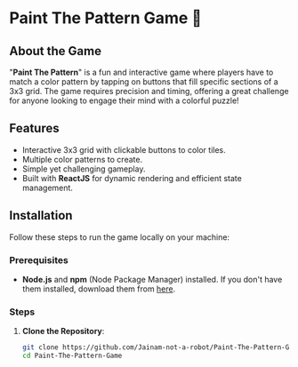# Paint The Pattern Game 🎨

## About the Game
"**Paint The Pattern**" is a fun and interactive game where players have to match a color pattern by tapping on buttons that fill specific sections of a 3x3 grid. The game requires precision and timing, offering a great challenge for anyone looking to engage their mind with a colorful puzzle!

## Features
- Interactive 3x3 grid with clickable buttons to color tiles.
- Multiple color patterns to create.
- Simple yet challenging gameplay.
- Built with **ReactJS** for dynamic rendering and efficient state management.

<!--## Demo
You can check out the live version of the game here: [**Live Demo**](https://your-demo-link.com)-->

## Installation

Follow these steps to run the game locally on your machine:

### Prerequisites
- **Node.js** and **npm** (Node Package Manager) installed. If you don't have them installed, download them from [here](https://nodejs.org/).

### Steps

1. **Clone the Repository**:
   ```bash
   git clone https://github.com/Jainam-not-a-robot/Paint-The-Pattern-Game.git
   cd Paint-The-Pattern-Game
